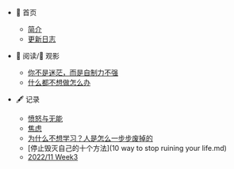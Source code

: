 * 🏡 首页
  * [简介](/README.md)

  - [更新日志](log.md)
  
* 📖 阅读/🎦 观影
  * [你不是迷茫，而是自制力不强](articles/你不是迷茫.md)
  * [什么都不想做怎么办](articles/220605.md)
  
* 🖋 记录
  
  * [愤怒与无能](articles/愤怒与无能.md)
  * [焦虑](焦虑.md)
  * [为什么不想学习？人是怎么一步步废掉的](为什么不想学习？只想玩？人是如何一步一步废掉的.md)
  * [停止毁灭自己的十个方法](10 way to stop ruining your life.md)
  * [2022/11 Week3](2022/11_Week3.md)
